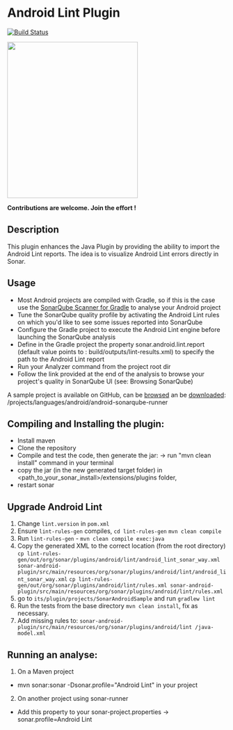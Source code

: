 Android Lint Plugin
===================
[![Build Status](https://api.travis-ci.org/SonarQubeCommunity/sonar-android.svg)](https://travis-ci.org/SonarQubeCommunity/sonar-android)

<img src="https://raw.github.com/SonarSource/sonar-android/master/logo-sonar-android-lint-plugin.png" width="300" height="359"/>

**Contributions are welcome. Join the effort !**

## Description
This plugin enhances the Java Plugin by providing the ability to import the Android Lint reports.
The idea is to visualize Android Lint errors directly in Sonar.

## Usage
* Most Android projects are compiled with Gradle, so if this is the case use the [SonarQube Scanner for Gradle](https://plugins.gradle.org/plugin/org.sonarqube) to analyse your Android project
* Tune the SonarQube quality profile by activating the Android Lint rules on which you'd like to see some issues reported into SonarQube
* Configure the Gradle project to execute the Android Lint engine before launching the SonarQube analysis
* Define in the Gradle project the property sonar.android.lint.report (default value points to : build/outputs/lint-results.xml) to specify the path to the Android Lint report
* Run your Analyzer command from the project root dir
* Follow the link provided at the end of the analysis to browse your project's quality in SonarQube UI (see: Browsing SonarQube)

A sample project is available on GitHub, can be [browsed](https://github.com/SonarSource/sonar-examples/tree/master/projects/languages/android/android-sonarqube-scanner) an be [downloaded](https://github.com/SonarSource/sonar-examples/zipball/master): /projects/languages/android/android-sonarqube-runner

## Compiling and Installing the plugin:
 - Install maven
 - Clone the repository
 - Compile and test the code, then generate the jar:
	-> run "mvn clean install" command in your terminal
 - copy the jar (in the new generated target folder) in <path_to_your_sonar_install>/extensions/plugins folder,
 - restart sonar

## Upgrade Android Lint
 1. Change `lint.version` in `pom.xml`
 2. Ensure `lint-rules-gen` compiles, `cd lint-rules-gen` `mvn clean compile`
 3. Run `lint-rules-gen` - `mvn clean compile exec:java`
 4. Copy the generated XML to the correct location (from the root directory)
     `cp lint-rules-gen/out/org/sonar/plugins/android/lint/android_lint_sonar_way.xml sonar-android-plugin/src/main/resources/org/sonar/plugins/android/lint/android_lint_sonar_way.xml`
     `cp lint-rules-gen/out/org/sonar/plugins/android/lint/rules.xml sonar-android-plugin/src/main/resources/org/sonar/plugins/android/lint/rules.xml`
 5. go to `its/plugin/projects/SonarAndroidSample` and run `gradlew lint`
 6. Run the tests from the base directory `mvn clean install`, fix as necessary.
 7. Add missing rules to: `sonar-android-plugin/src/main/resources/org/sonar/plugins/android/lint
 /java-model.xml`

## Running an analyse:
1. On a Maven project
 - mvn sonar:sonar -Dsonar.profile="Android Lint" in your project

2. On another project using sonar-runner
 - Add this property to your sonar-project.properties
  -> sonar.profile=Android Lint

